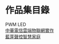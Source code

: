 
# 作品集目錄  
PWM LED  
[中華電信雲端物聯網實作](https://github.com/YooYooo/yoooooo.github.io/blob/main/%E9%9B%B2%E7%AB%AF%E7%89%A9%E8%81%AF%E7%B6%B2%E5%AF%A6%E4%BD%9C.md)    
[藍芽聲控智慧家庭]()   
